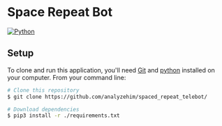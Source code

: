 # Space Repeat Bot 


[![Python](https://img.shields.io/badge/python-3.9-brightgreen.svg)](https://www.python.org/downloads/release/python-391/)

## Setup 

To clone and run this application, you'll need [Git](https://git-scm.com) and [python](https://www.python.org/downloads/release/python-391/) installed on your computer. From your command line:

```bash
# Clone this repository
$ git clone https://github.com/analyzehim/spaced_repeat_telebot/

# Download dependencies
$ pip3 install -r ./requirements.txt
```
